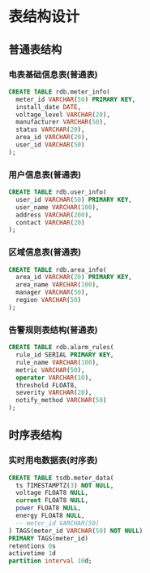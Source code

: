 # 表结构设计

## 普通表结构

### 电表基础信息表(普通表)

```sql
CREATE TABLE rdb.meter_info(
  meter_id VARCHAR(50) PRIMARY KEY,
  install_date DATE,
  voltage_level VARCHAR(20),
  manufacturer VARCHAR(50),
  status VARCHAR(20),
  area_id VARCHAR(20),
  user_id VARCHAR(50)
);
```

### 用户信息表(普通表)

```sql
CREATE TABLE rdb.user_info(
  user_id VARCHAR(50) PRIMARY KEY,
  user_name VARCHAR(100),
  address VARCHAR(200),
  contact VARCHAR(20)
);
```

### 区域信息表(普通表)

```sql
CREATE TABLE rdb.area_info(
  area_id VARCHAR(20) PRIMARY KEY,
  area_name VARCHAR(100),
  manager VARCHAR(50),
  region VARCHAR(50)
);
```

### 告警规则表结构(普通表)

```sql
CREATE TABLE rdb.alarm_rules(
  rule_id SERIAL PRIMARY KEY,
  rule_name VARCHAR(100),
  metric VARCHAR(50),
  operator VARCHAR(10),
  threshold FLOAT8,
  severity VARCHAR(20),
  notify_method VARCHAR(50)
);
```

## 时序表结构

### 实时用电数据表(时序表)

```sql
CREATE TABLE tsdb.meter_data(
  ts TIMESTAMPTZ(3) NOT NULL,
  voltage FLOAT8 NULL,
  current FLOAT8 NULL,
  power FLOAT8 NULL,
  energy FLOAT8 NULL,
  -- meter_id VARCHAR(50)
) TAGS(meter_id VARCHAR(50) NOT NULL)
PRIMARY TAGS(meter_id)
retentions 0s
activetime 1d
partition interval 10d;
```
